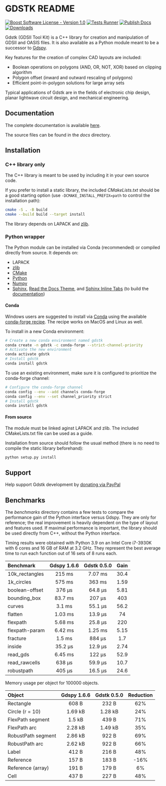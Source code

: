 # GDSTK README

[![Boost Software License - Version 1.0](https://img.shields.io/github/license/heitzmann/gdstk.svg)](https://www.boost.org/LICENSE_1_0.txt)
[![Tests Runner](https://github.com/heitzmann/gdstk/workflows/Tests%20Runner/badge.svg)](https://github.com/heitzmann/gdstk/actions)
[![Publish Docs](https://github.com/heitzmann/gdstk/workflows/Publish%20Docs/badge.svg)](http://heitzmann.github.io/gdstk)
[![Downloads](https://img.shields.io/github/downloads/heitzmann/gdstk/total.svg)](https://github.com/heitzmann/gdstk/releases)

Gdstk (GDSII Tool Kit) is a C++ library for creation and manipulation of GDSII and OASIS files.
It is also available as a Python module meant to be a successor to [Gdspy](https://github.com/heitzmann/gdspy).

Key features for the creation of complex CAD layouts are included:

* Boolean operations on polygons (AND, OR, NOT, XOR) based on clipping algorithm
* Polygon offset (inward and outward rescaling of polygons)
* Efficient point-in-polygon solutions for large array sets

Typical applications of Gdstk are in the fields of electronic chip design, planar lightwave circuit design, and mechanical engineering.


## Documentation

The complete documentation is available [here](http://heitzmann.github.io/gdstk).

The source files can be found in the _docs_ directory.


## Installation

### C++ library only

The C++ library is meant to be used by including it in your own source code.

If you prefer to install a static library, the included _CMakeLists.txt_ should be a good starting option (use `-DCMAKE_INSTALL_PREFIX=path` to control the installation path):

```sh
cmake -S . -B build
cmake --build build --target install
```

The library depends on LAPACK and [zlib](https://zlib.net/).

### Python wrapper

The Python module can be installed via Conda (recommended) or compiled directly from source.
It depends on:

* LAPACK
* [zlib](https://zlib.net/)
* [CMake](https://cmake.org/)
* [Python](https://www.python.org/)
* [Numpy](https://numpy.org/)
* [Sphinx](https://www.sphinx-doc.org/), [Read the Docs Theme](https://sphinx-rtd-theme.readthedocs.io/), and [Sphinx Inline Tabs](https://sphinx-inline-tabs.readthedocs.io/) (to build the [documentation](http://heitzmann.github.io/gdstk))

#### Conda

Windows users are suggested to install via [Conda](https://www.anaconda.com/) using the available [conda-forge recipe](https://github.com/conda-forge/gdstk-feedstock).
The recipe works on MacOS and Linux as well.

To install in a new Conda environment:

```sh
# Create a new conda environment named gdstk
conda create -n gdstk -c conda-forge --strict-channel-priority
# Activate the new environment
conda activate gdstk
# Install gdstk
conda install gdstk
```

To use an existing environment, make sure it is configured to prioritize the conda-forge channel:

```sh
# Configure the conda-forge channel
conda config --env --add channels conda-forge
conda config --env --set channel_priority strict
# Install gdstk
conda install gdstk
```

#### From source

The module must be linked aginst LAPACK and zlib.
The included CMakeLists.txt file can be used as a guide.

Installation from source should follow the usual method (there is no need to compile the static library beforehand):

```sh
python setup.py install
```

## Support

Help support Gdstk development by [donating via PayPal](https://www.paypal.com/cgi-bin/webscr?cmd=_s-xclick&hosted_button_id=JD2EUE2WPPBQQ)


## Benchmarks

The _benchmarks_ directory contains a few tests to compare the performance gain of the Python interface versus Gdspy.
They are only for reference; the real improvement is heavily dependent on the type of layout and features used.
If maximal performance is important, the library should be used directly from C++, without the Python interface.

Timing results were obtained with Python 3.9 on an Intel Core i7-3930K with 6 cores and 16 GB of RAM at 3.2 GHz.
They represent the best average time to run each function out of 16 sets of 8 runs each.

| Benchmark        |   Gdspy 1.6.6    |   Gdstk 0.5.0    |   Gain   |
| :--------------- | :--------------: | :--------------: | :------: |
| 10k_rectangles   |      215 ms      |     7.07 ms      |   30.4   |
| 1k_circles       |      575 ms      |      363 ms      |   1.59   |
| boolean-offset   |      376 μs      |     64.8 μs      |   5.81   |
| bounding_box     |     83.7 ms      |      207 μs      |   403    |
| curves           |      3.1 ms      |     55.1 μs      |   56.2   |
| flatten          |     1.03 ms      |     13.9 μs      |    74    |
| flexpath         |     5.68 ms      |     25.8 μs      |   220    |
| flexpath-param   |     6.42 ms      |     1.25 ms      |   5.15   |
| fracture         |      1.5 ms      |      884 μs      |   1.7    |
| inside           |     35.2 μs      |     12.9 μs      |   2.74   |
| read_gds         |     6.45 ms      |      122 μs      |   52.9   |
| read_rawcells    |      638 μs      |     59.9 μs      |   10.7   |
| robustpath       |      405 μs      |     16.5 μs      |   24.6   |

Memory usage per object for 100000 objects.

| Object               |   Gdspy 1.6.6    |   Gdstk 0.5.0    | Reduction |
| :------------------- | :--------------: | :--------------: | :-------: |
| Rectangle            |      608 B       |      232 B       |    62%    |
| Circle (r = 10)      |     1.69 kB      |     1.28 kB      |    24%    |
| FlexPath segment     |      1.5 kB      |      439 B       |    71%    |
| FlexPath arc         |     2.28 kB      |     1.49 kB      |    35%    |
| RobustPath segment   |     2.86 kB      |      922 B       |    69%    |
| RobustPath arc       |     2.62 kB      |      922 B       |    66%    |
| Label                |      412 B       |      216 B       |    48%    |
| Reference            |      157 B       |      183 B       |    -16%   |
| Reference (array)    |      191 B       |      179 B       |     6%    |
| Cell                 |      437 B       |      227 B       |    48%    |
